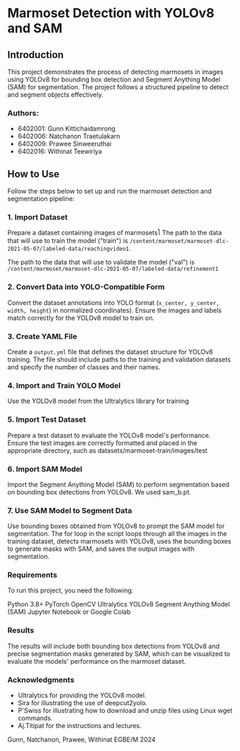# Marmoset Detection with YOLOv8 and SAM

## Introduction

This project demonstrates the process of detecting marmosets in images using YOLOv8 for bounding box detection and Segment Anything Model (SAM) for segmentation. The project follows a structured pipeline to detect and segment objects effectively.

### Authors:
- 6402001: Gunn Kittichaidamrong
- 6402006: Natchanon Traetulakarn
- 6402009: Prawee Sinweeruthai
- 6402016: Withinat Teewiriya

## How to Use

Follow the steps below to set up and run the marmoset detection and segmentation pipeline:

### 1. Import Dataset

Prepare a dataset containing images of marmosetsใ
The path to the data that will use to train the model ("train") is `/content/marmoset/marmoset-dlc-2021-05-07/labeled-data/reachingvideo1`.

The path to the data that will use to validate the model ("val") is `/content/marmoset/marmoset-dlc-2021-05-07/labeled-data/refinement1`

### 2. Convert Data into YOLO-Compatible Form

Convert the dataset annotations into YOLO format (`x_center, y_center, width, height`) in normalized coordinates). Ensure the images and labels match correctly for the YOLOv8 model to train on.

### 3. Create YAML File

Create a `output.yml` file that defines the dataset structure for YOLOv8 training. The file should include paths to the training and validation datasets and specify the number of classes and their names. 

### 4. Import and Train YOLO Model

Use the YOLOv8 model from the Ultralytics library for training

### 5. Import Test Dataset

Prepare a test dataset to evaluate the YOLOv8 model's performance. Ensure the test images are correctly formatted and placed in the appropriate directory, such as datasets/marmoset-train/images/test

### 6. Import SAM Model

Import the Segment Anything Model (SAM) to perform segmentation based on bounding box detections from YOLOv8. 
We used sam_b.pt.

### 7. Use SAM Model to Segment Data

Use bounding boxes obtained from YOLOv8 to prompt the SAM model for segmentation.
The for loop in the script loops through all the images in the training dataset, detects marmosets with YOLOv8, uses the bounding boxes to generate masks with SAM, and saves the output images with segmentation.

### Requirements
To run this project, you need the following:

Python 3.8+
PyTorch
OpenCV
Ultralytics YOLOv8
Segment Anything Model (SAM)
Jupyter Notebook or Google Colab

### Results
The results will include both bounding box detections from YOLOv8 and precise segmentation masks generated by SAM, which can be visualized to evaluate the models' performance on the marmoset dataset.

### Acknowledgments
- Ultralytics for providing the YOLOv8 model.
- Sira for illustrating the use of deepcut2yolo.
- P'Swiss for illustrating how to download and unzip files using Linux wget commands.
- Aj.Titipat for the instructions and lectures.

Gunn, Natchanon, Prawee, Withinat
EGBE/M 2024
